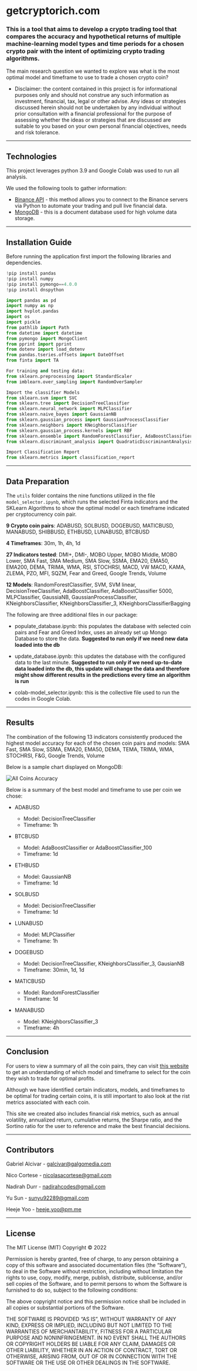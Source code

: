 # getcryptorich.com

### This is a tool that aims to develop a crypto trading tool that compares the accuracy and hypothetical returns of multiple machine-learning model types and time periods for a chosen crypto pair with the intent of optimizing crypto trading algorithms.

The main research question we wanted to explore was what is the most optimal model and timeframe to use to trade a chosen crypto coin?

- Disclaimer: the content contained in this project is for informational purposes only and should not construe any such information as investment, financial, tax, legal or other advise. Any ideas or strategies discussed herein should not be undertaken by any individual without prior consultation with a financial professional for the purpose of assessing whether the ideas or strategies that are discussed are suitable to you based on your own personal financial objectives, needs and risk tolerance.

---

## Technologies

This project leverages python 3.9 and Google Colab was used to run all analysis.

We used the following tools to gather information:

- [Binance API](https://www.binance.com/en/support/faq/c-6?navId=6) - this method allows you to connect to the Binance servers via Python to automate your trading and pull live financial data.
- [MongoDB](https://www.mongodb.com/) - this is a document database used for high volume data storage.

---

## Installation Guide

Before running the application first import the following libraries and dependencies.

```python
!pip install pandas
!pip install numpy
!pip install pymongo==4.0.0
!pip install dnspython

import pandas as pd
import numpy as np
import hvplot.pandas
import os
import pickle
from pathlib import Path
from datetime import datetime
from pymongo import MongoClient
from pprint import pprint
from dotenv import load_dotenv
from pandas.tseries.offsets import DateOffset
from finta import TA

For training and testing data:
from sklearn.preprocessing import StandardScaler
from imblearn.over_sampling import RandomOverSampler

Import the classifier Models
from sklearn.svm import SVC
from sklearn.tree import DecisionTreeClassifier
from sklearn.neural_network import MLPClassifier
from sklearn.naive_bayes import GaussianNB
from sklearn.gaussian_process import GaussianProcessClassifier
from sklearn.neighbors import KNeighborsClassifier
from sklearn.gaussian_process.kernels import RBF
from sklearn.ensemble import RandomForestClassifier, AdaBoostClassifier, BaggingClassifier
from sklearn.discriminant_analysis import QuadraticDiscriminantAnalysis

Import Classification Report
from sklearn.metrics import classification_report

```

---

## Data Preparation

The `utils` folder contains the nine functions utilized in the file `model_selector.ipynb`, which runs the selected Finta indicators and the SKLearn Algorithms to show the optimal model or each timeframe indicated per cryptocurrency coin pair.

**9 Crypto coin pairs**:
ADABUSD, SOLBUSD, DOGEBUSD, MATICBUSD, MANABUSD, SHIBBUSD, ETHBUSD, LUNABUSD, BTCBUSD

**4 Timeframes**: 30m, 1h, 4h, 1d

**27 Indicators tested**:
DMI+, DMI-, MOBO Upper, MOBO Middle, MOBO Lower, SMA Fast, SMA Medium, SMA Slow, SSMA, EMA20, EMA50, EMA200, DEMA, TRIMA, WMA, RSI, STOCHRSI, MACD, VW MACD, KAMA, ZLEMA, PZO, MFI, SQZM, Fear and Greed, Google Trends, Volume

**12 Models**:
RandomForestClassifier, SVM, SVM linear, DecisionTreeClassifier, AdaBoostClassifier, AdaBoostClassifier 5000, MLPClassifier, GaussiaNB, GaussianProcessClassifier, KNeighborsClassifier, KNeighborsClassifier_3, KNeighborsClassifierBagging

The following are three additional files in our package:

- populate_database.ipynb: this populates the database with selected coin pairs and Fear and Greed Index, uses an already set up Mongo Database to store the data.
  **Suggested to run only if we need new data loaded into the db**

- update_database.ipynb: this updates the database with the configured data to the last minute.
  **Suggested to run only if we need up-to-date data loaded into the db, this update will change the data and therefore might show different results in the predictions every time an algorithm is run**

- colab-model_selector.ipynb: this is the collective file used to run the codes in Google Colab.

---

## Results

The combination of the following 13 indicators consistently produced the highest model accuracy for each of the chosen coin pairs and models:
SMA Fast, SMA Slow, SSMA, EMA20, EMA50, DEMA, TEMA, TRIMA, WMA, STOCHRSI, F&G, Google Trends, Volume

Below is a sample chart displayed on MongoDB:

![All Coins Accuracy](Images/All_Coins_Accuracy.png)

Below is a summary of the best model and timeframe to use per coin we chose:

- ADABUSD

  - Model: DecisionTreeClassifier
  - Timeframe: 1h

- BTCBUSD

  - Model: AdaBoostClassifier or AdaBoostClassifier_100
  - Timeframe: 1d

- ETHBUSD

  - Model: GaussianNB
  - Timeframe: 1d

- SOLBUSD

  - Model: DecisionTreeClassifier
  - Timeframe: 1d

- LUNABUSD

  - Model: MLPClassifier
  - Timeframe: 1h

- DOGEBUSD

  - Model: DecisionTreeClassifier, KNeighborsClassifier_3, GausianNB
  - Timeframe: 30min, 1d, 1d

- MATICBUSD

  - Model: RandomForestClassifier
  - Timeframe: 1d

- MANABUSD

  - Model: KNeighborsClassifier_3
  - Timeframe: 4h

---

## Conclusion

For users to view a summary of all the coin pairs, they can visit [this website](https://project-2-liard.vercel.app/) to get an understanding of which model and timeframe to select for the coin they wish to trade for optimal profits.

Although we have identified certain indicators, models, and timeframes to be optimal for trading certain coins, it is still important to also look at the rist metrics associated with each coin.

This site we created also includes financial risk metrics, such as annual volatility, annualized return, cumulative returns, the Sharpe ratio, and the Sortino ratio for the user to reference and make the best financial decisions.

---

## Contributors

Gabriel Alcivar - galcivar@galgomedia.com

Nico Cortese - nicolasacortese@gmail.com

Nadirah Durr - nadirahcodes@gmail.com

Yu Sun - sunyu92289@gmail.com

Heeje Yoo - heeje.yoo@pm.me

---

## License

The MIT License (MIT)
Copyright © 2022 <copyright holders>

Permission is hereby granted, free of charge, to any person obtaining a copy of this software and associated documentation files (the “Software”), to deal in the Software without restriction, including without limitation the rights to use, copy, modify, merge, publish, distribute, sublicense, and/or sell copies of the Software, and to permit persons to whom the Software is furnished to do so, subject to the following conditions:

The above copyright notice and this permission notice shall be included in all copies or substantial portions of the Software.

THE SOFTWARE IS PROVIDED “AS IS”, WITHOUT WARRANTY OF ANY KIND, EXPRESS OR IMPLIED, INCLUDING BUT NOT LIMITED TO THE WARRANTIES OF MERCHANTABILITY, FITNESS FOR A PARTICULAR PURPOSE AND NONINFRINGEMENT. IN NO EVENT SHALL THE AUTHORS OR COPYRIGHT HOLDERS BE LIABLE FOR ANY CLAIM, DAMAGES OR OTHER LIABILITY, WHETHER IN AN ACTION OF CONTRACT, TORT OR OTHERWISE, ARISING FROM, OUT OF OR IN CONNECTION WITH THE SOFTWARE OR THE USE OR OTHER DEALINGS IN THE SOFTWARE.
